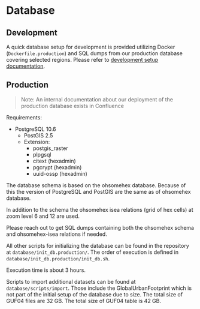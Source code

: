 # Database

## Development

A quick database setup for development is provided utilizing Docker (`Dockerfile.production`) and SQL dumps from our production database covering selected regions. Please refer to [development setup documentation](docs/development-setup.md).


## Production

> Note: An internal documentation about our deployment of the production database exists in Confluence

Requirements:

- PostgreSQL 10.6
  - PostGIS 2.5
  - Extension:
    - postgis_raster
    - plpgsql
    - citext (hexadmin)
    - pgcrypt (hexadmin)
    - uuid-ossp (hexadmin)


The database schema is based on the ohsomehex database. Because of this the version of PostgreSQL and PostGIS are the same as of ohsomehex database.

In addition to the schema the ohsomehex isea relations (grid of hex cells) at zoom level 6 and 12 are used.

Please reach out to get SQL dumps containing both the ohsomehex schema and ohsomehex-isea relations if needed.


All other scripts for initializing the database can be found in the repository at `database/init_db.production/`.
The order of execution is defined in `database/init_db.production/init_db.sh`.

Execution time is about 3 hours.

Scripts to import additional datasets can be found at `database/scripts/import`. Those include the GlobalUrbanFootprint which is not part of the initial setup of the database due to size. The total size of GUF04 files are 32 GB. The total size of GUF04 table is 42 GB.
